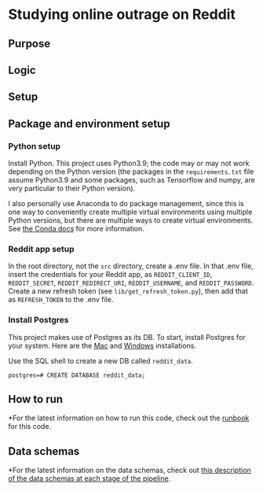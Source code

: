 # Studying online outrage on Reddit

## Purpose

## Logic

## Setup

## Package and environment setup

### Python setup
Install Python. This project uses Python3.9; the code may or may not work depending on the Python version (the packages in the `requirements.txt` file assume Python3.9 and some packages, such as Tensorflow and numpy, are very particular to their Python version).

I also personally use Anaconda to do package management, since this is one way to conveniently create multiple virtual environments using multiple Python versions, but there are multiple ways to create virtual environments. See [the Conda docs](https://conda.io/projects/conda/en/latest/user-guide/getting-started.html) for more information.

### Reddit app setup
In the root directory, not the `src` directory, create a .env file. In that .env file, insert the credentials for your Reddit app, as `REDDIT_CLIENT_ID`, `REDDIT_SECRET`, `REDDIT_REDIRECT_URI`, `REDDIT_USERNAME`, and `REDDIT_PASSWORD`. Create a new refresh token (see `lib/get_refresh_token.py`), then add that as `REFRESH_TOKEN` to the .env file.


### Install Postgres
This project makes use of Postgres as its DB. To start, install Postgres for your system.
Here are the [Mac](https://www.geeksforgeeks.org/install-postgresql-on-mac/) and [Windows](https://www.geeksforgeeks.org/install-postgresql-on-windows/) installations.

Use the SQL shell to create a new DB called `reddit_data`.

`postgres=# CREATE DATABASE reddit_data;`

## How to run
*For the latest information on how to run this code, check out the [runbook](https://torresmark.notion.site/Runbook-af1806fe333743bbb4c9932b0d3842f4?pvs=4) for this code.

## Data schemas
*For the latest information on the data schemas, check out [this description of the data schemas at each stage of the pipeline](https://torresmark.notion.site/Schemas-1537156c483e47d292a40bc81b70fd8f?pvs=4).